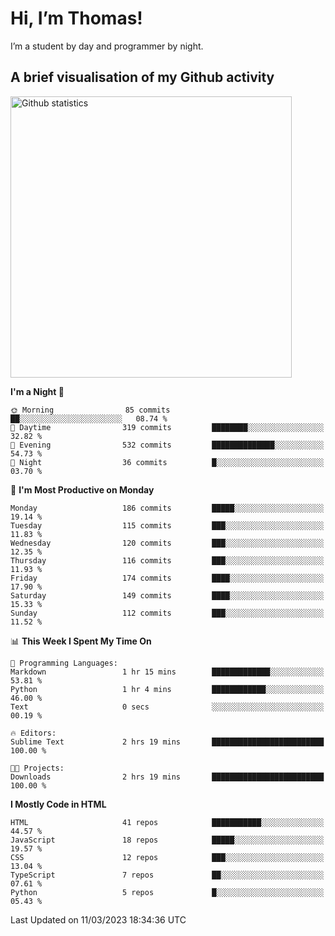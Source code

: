 # Hi, I’m Thomas!
I’m a student by day and programmer by night.

## A brief visualisation of my Github activity

<img title="My Github statistics" alt="Github statistics" width="450px" src="https://github-readme-stats.vercel.app/api?username=thomasrettig&show_icons=true&include_all_commits=true&count_private=true&&hide=issues&theme=tokyonight&border_radius=6px"/>

<!--START_SECTION:waka-->
**I'm a Night 🦉** 

```text
🌞 Morning                85 commits          ██░░░░░░░░░░░░░░░░░░░░░░░   08.74 % 
🌆 Daytime                319 commits         ████████░░░░░░░░░░░░░░░░░   32.82 % 
🌃 Evening                532 commits         ██████████████░░░░░░░░░░░   54.73 % 
🌙 Night                  36 commits          █░░░░░░░░░░░░░░░░░░░░░░░░   03.70 % 
```
📅 **I'm Most Productive on Monday** 

```text
Monday                   186 commits         █████░░░░░░░░░░░░░░░░░░░░   19.14 % 
Tuesday                  115 commits         ███░░░░░░░░░░░░░░░░░░░░░░   11.83 % 
Wednesday                120 commits         ███░░░░░░░░░░░░░░░░░░░░░░   12.35 % 
Thursday                 116 commits         ███░░░░░░░░░░░░░░░░░░░░░░   11.93 % 
Friday                   174 commits         ████░░░░░░░░░░░░░░░░░░░░░   17.90 % 
Saturday                 149 commits         ████░░░░░░░░░░░░░░░░░░░░░   15.33 % 
Sunday                   112 commits         ███░░░░░░░░░░░░░░░░░░░░░░   11.52 % 
```


📊 **This Week I Spent My Time On** 

```text
💬 Programming Languages: 
Markdown                 1 hr 15 mins        █████████████░░░░░░░░░░░░   53.81 % 
Python                   1 hr 4 mins         ████████████░░░░░░░░░░░░░   46.00 % 
Text                     0 secs              ░░░░░░░░░░░░░░░░░░░░░░░░░   00.19 % 

🔥 Editors: 
Sublime Text             2 hrs 19 mins       █████████████████████████   100.00 % 

🐱‍💻 Projects: 
Downloads                2 hrs 19 mins       █████████████████████████   100.00 % 
```

**I Mostly Code in HTML** 

```text
HTML                     41 repos            ███████████░░░░░░░░░░░░░░   44.57 % 
JavaScript               18 repos            █████░░░░░░░░░░░░░░░░░░░░   19.57 % 
CSS                      12 repos            ███░░░░░░░░░░░░░░░░░░░░░░   13.04 % 
TypeScript               7 repos             ██░░░░░░░░░░░░░░░░░░░░░░░   07.61 % 
Python                   5 repos             █░░░░░░░░░░░░░░░░░░░░░░░░   05.43 % 
```




 Last Updated on 11/03/2023 18:34:36 UTC
<!--END_SECTION:waka-->
